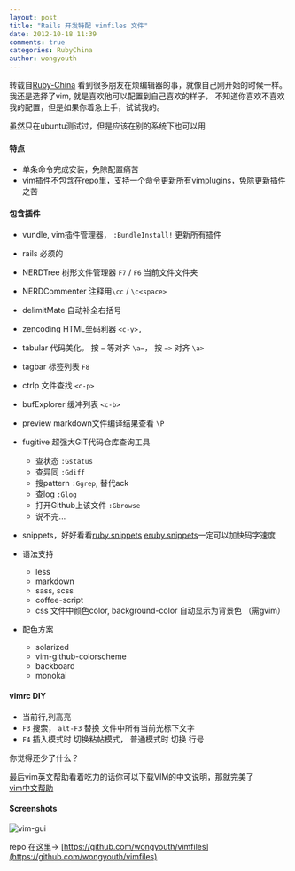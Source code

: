 ```yaml
---
layout: post
title: "Rails 开发特配 vimfiles 文件"
date: 2012-10-18 11:39
comments: true
categories: RubyChina
author: wongyouth
---
```

转载自[Ruby-China](http://ruby-china.org/topics/4125)
看到很多朋友在烦编辑器的事，就像自己刚开始的时候一样。 我还是选择了vim,
就是喜欢他可以配置到自己喜欢的样子，
不知道你喜欢不喜欢我的配置，但是如果你着急上手，试试我的。

虽然只在ubuntu测试过，但是应该在别的系统下也可以用

#### 特点

-   单条命令完成安装，免除配置痛苦
-   vim插件不包含在repo里，支持一个命令更新所有vimplugins，免除更新插件之苦

#### 包含插件

-   vundle, vim插件管理器， `:BundleInstall!` 更新所有插件
-   rails 必须的
-   NERDTree 树形文件管理器 `F7` / `F6` 当前文件文件夹
-   NERDCommenter 注释用`\cc` / `\c<space>`
-   delimitMate 自动补全右括号
-   zencoding HTML垒码利器 `<c-y>,`
-   tabular 代码美化。 按 `=` 等对齐 `\a=`， 按 `=>` 对齐 `\a>`
-   tagbar 标签列表 `F8`
-   ctrlp 文件查找 `<c-p>`
-   bufExplorer 缓冲列表 `<c-b>`
-   preview markdown文件编译结果查看 `\P`
-   fugitive 超强大GIT代码仓库查询工具
    -   查状态 `:Gstatus`
    -   查异同 `:Gdiff`
    -   搜pattern `:Ggrep`, 替代ack
    -   查log `:Glog`
    -   打开Github上该文件 `:Gbrowse`
    -   说不完...

-   snippets，好好看看[ruby.snippets](https://github.com/honza/snipmate-snippets/blob/master/snippets/ruby.snippets)
    [eruby.snippets](https://github.com/honza/snipmate-snippets/blob/master/snippets/eruby.snippets)一定可以加快码字速度
-   语法支持
    -   less
    -   markdown
    -   sass, scss
    -   coffee-script
    -   css 文件中颜色color, background-color 自动显示为背景色 （需gvim）

-   配色方案
    -   solarized
    -   vim-github-colorscheme
    -   backboard
    -   monokai

#### vimrc DIY

-   当前行,列高亮
-   `F3` 搜索， `alt-F3` 替换 文件中所有当前光标下文字
-   `F4` 插入模式时 切换粘帖模式， 普通模式时 切换 行号

你觉得还少了什么？

最后vim英文帮助看着吃力的话你可以下载VIM的中文说明，那就完美了\
[vim中文帮助](http://vimcdoc.sourceforge.net/)

#### Screenshots

![vim-gui](http://pic.yupoo.com/sinaweibo1332356097/C5k2LdP9/medish.jpg)

repo 在这里-\>
[https://github.com/wongyouth/vimfiles](https://github.com/wongyouth/vimfiles)
